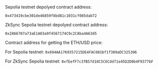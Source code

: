 Sepolia testnet depolyed contract address:
```
0x473419cbe301de46859f8bd81c1031cf085dab72
```

ZkSync Sepolia testnet depolyed contract address:
```
0x2866707a73aE1A03a9f4567174C9c2C8ba4A63d5
```


Contract address for getting the ETH/USD price:


For Sepolia testnet: ```0x694AA1769357215DE4FAC081bf1f309aDC325306```

For ZkSync Sepolia testnet: ```0xfEefF7c3fB57d18C5C6Cdd71e45D2D0b4F9377bF```
